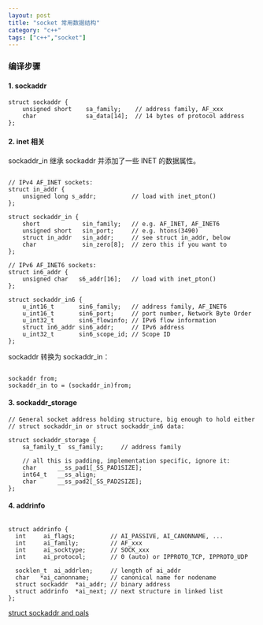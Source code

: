 ```yaml
---
layout: post
title: "socket 常用数据结构"
category: "c++"
tags: ["c++","socket"]
---
```





### 编译步骤

#### 1. sockaddr 

```shell
struct sockaddr {
    unsigned short    sa_family;    // address family, AF_xxx
    char              sa_data[14];  // 14 bytes of protocol address
};
```

#### 2. inet 相关

sockaddr_in 继承 sockaddr 并添加了一些 INET 的数据属性。

```shell

// IPv4 AF_INET sockets:
struct in_addr {
    unsigned long s_addr;          // load with inet_pton()
};

struct sockaddr_in {
    short            sin_family;   // e.g. AF_INET, AF_INET6
    unsigned short   sin_port;     // e.g. htons(3490)
    struct in_addr   sin_addr;     // see struct in_addr, below
    char             sin_zero[8];  // zero this if you want to
};

// IPv6 AF_INET6 sockets:
struct in6_addr {
    unsigned char   s6_addr[16];   // load with inet_pton()
};

struct sockaddr_in6 {
    u_int16_t       sin6_family;   // address family, AF_INET6
    u_int16_t       sin6_port;     // port number, Network Byte Order
    u_int32_t       sin6_flowinfo; // IPv6 flow information
    struct in6_addr sin6_addr;     // IPv6 address
    u_int32_t       sin6_scope_id; // Scope ID
};
```


sockaddr 转换为 sockaddr_in：

```shell

sockaddr from;
sockaddr_in to = (sockaddr_in)from;

```


#### 3. sockaddr_storage

```shell
// General socket address holding structure, big enough to hold either
// struct sockaddr_in or struct sockaddr_in6 data:

struct sockaddr_storage {
    sa_family_t  ss_family;     // address family

    // all this is padding, implementation specific, ignore it:
    char      __ss_pad1[_SS_PAD1SIZE];
    int64_t   __ss_align;
    char      __ss_pad2[_SS_PAD2SIZE];
};
```


#### 4. addrinfo

```shell

struct addrinfo {
  int     ai_flags;          // AI_PASSIVE, AI_CANONNAME, ...
  int     ai_family;         // AF_xxx
  int     ai_socktype;       // SOCK_xxx
  int     ai_protocol;       // 0 (auto) or IPPROTO_TCP, IPPROTO_UDP 

  socklen_t  ai_addrlen;     // length of ai_addr
  char   *ai_canonname;      // canonical name for nodename
  struct sockaddr  *ai_addr; // binary address
  struct addrinfo  *ai_next; // next structure in linked list
};
```


[struct sockaddr and pals](http://beej.us/guide/bgnet/output/html/multipage/sockaddr_inman.html)
